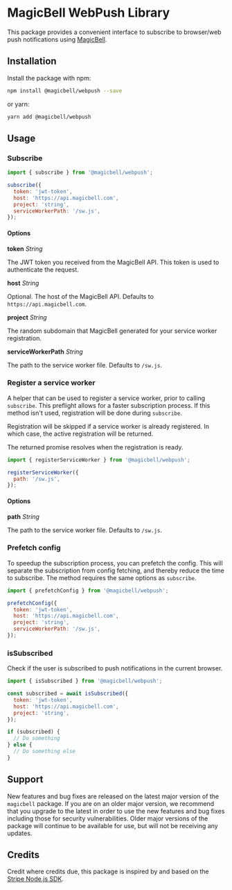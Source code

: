 # MagicBell WebPush Library

This package provides a convenient interface to subscribe to browser/web push notifications using [MagicBell](https://magicbell.com).

## Installation

Install the package with npm:

```sh
npm install @magicbell/webpush --save
```

or yarn:

```sh
yarn add @magicbell/webpush
```

## Usage

### Subscribe

```js
import { subscribe } from '@magicbell/webpush';

subscribe({
  token: 'jwt-token',
  host: 'https://api.magicbell.com',
  project: 'string',
  serviceWorkerPath: '/sw.js',
});
```

#### Options

**token** _String_

The JWT token you received from the MagicBell API. This token is used to authenticate the request.

**host** _String_

Optional. The host of the MagicBell API. Defaults to `https://api.magicbell.com`.

**project** _String_

The random subdomain that MagicBell generated for your service worker registration.

**serviceWorkerPath** _String_

The path to the service worker file. Defaults to `/sw.js`.

### Register a service worker

A helper that can be used to register a service worker, prior to calling `subscribe`. This preflight allows for a faster
subscription process. If this method isn't used, registration will be done during `subscribe`.

Registration will be skipped if a service worker is already registered. In which case, the
active registration will be returned.

The returned promise resolves when the registration is ready.

```js
import { registerServiceWorker } from '@magicbell/webpush';

registerServiceWorker({
  path: '/sw.js',
});
```

#### Options

**path** _String_

The path to the service worker file. Defaults to `/sw.js`.

### Prefetch config

To speedup the subscription process, you can prefetch the config. This will separate the subscription from config fetching, and thereby reduce the time to subscribe. The method requires the same options as `subscribe`.

```js
import { prefetchConfig } from '@magicbell/webpush';

prefetchConfig({
  token: 'jwt-token',
  host: 'https://api.magicbell.com',
  project: 'string',
  serviceWorkerPath: '/sw.js',
});
```

### isSubscribed

Check if the user is subscribed to push notifications in the current browser.

```js
import { isSubscribed } from '@magicbell/webpush';

const subscribed = await isSubscribed({
  token: 'jwt-token',
  host: 'https://api.magicbell.com',
  project: 'string',
});

if (subscribed) {
  // Do something
} else {
  // Do something else
}
```

## Support

New features and bug fixes are released on the latest major version of the `magicbell` package. If you are on an older major version, we recommend that you upgrade to the latest in order to use the new features and bug fixes including those for security vulnerabilities. Older major versions of the package will continue to be available for use, but will not be receiving any updates.

## Credits

Credit where credits due, this package is inspired by and based on the [Stripe Node.js SDK](https://github.com/stripe/stripe-node).

[dashboard]: https://app.magicbell.com
[idempotent-requests]: https://www.magicbell.com/docs/rest-api/idempotent-requests
[hmac-authentication]: https://www.magicbell.com/docs/hmac-authentication
[api-reference]: https://www.magicbell.com/docs/rest-api/reference
